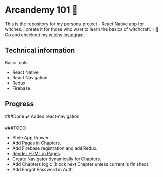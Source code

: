 # Arcandemy 101 🧙
This is the repository for my personal project - React Native app for witches. I create it for those who want to
learn the basics of witchcraft. ✨🔮 Go and checkout my [witchy instagram](https://www.instagram.com/arcandemy/).

## Technical information
Basic tools:
* React Native
* React Navigation
* Redux
* Firebase

## Progress
###Done
✔️ Added react-navigation

###TODO
* Style App Drawer.
* Add Pages in Chapters.
* Add Firebase registration and add Redux.
* [Render HTML in Pages](https://stackoverflow.com/questions/29334984/render-html-in-react-native).
* Create Navigator dynamically for Chapters.
* Add Chapters logic (block next Chapter unless current is finished)
* Add Forgot Password in Auth
